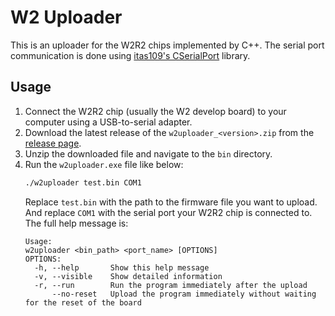 # W2 Uploader

This is an uploader for the W2R2 chips implemented by C++.
The serial port communication is done using [itas109's CSerialPort](https://github.com/itas109/CSerialPort) library.

## Usage

1. Connect the W2R2 chip (usually the W2 develop board) to your computer using a USB-to-serial adapter.
2. Download the latest release of the `w2uploader_<version>.zip` from
   the [release page](https://github.com/PramSin/W2/releases).
3. Unzip the downloaded file and navigate to the `bin` directory.
4. Run the `w2uploader.exe` file like below:
   ```bash
   ./w2uploader test.bin COM1
   ```
   Replace `test.bin` with the path to the firmware file you want to upload.
   And replace `COM1` with the serial port your W2R2 chip is connected to.
   The full help message is:
   ```text
   Usage:
   w2uploader <bin_path> <port_name> [OPTIONS]
   OPTIONS:
     -h, --help       Show this help message
     -v, --visible    Show detailed information
     -r, --run        Run the program immediately after the upload
         --no-reset   Upload the program immediately without waiting for the reset of the board
   ```
